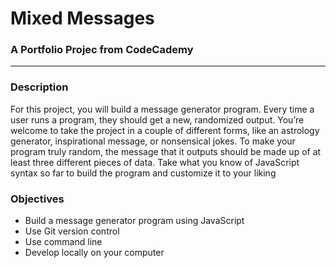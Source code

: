 # Mixed Messages

### A Portfolio Projec from CodeCademy

---

### Description

For this project, you will build a message generator program. Every time a user runs a program, they should get a new, randomized output. You’re welcome to take the project in a couple of different forms, like an astrology generator, inspirational message, or nonsensical jokes. To make your program truly random, the message that it outputs should be made up of at least three different pieces of data. Take what you know of JavaScript syntax so far to build the program and customize it to your liking

### Objectives

- Build a message generator program using JavaScript
- Use Git version control
- Use command line
- Develop locally on your computer
